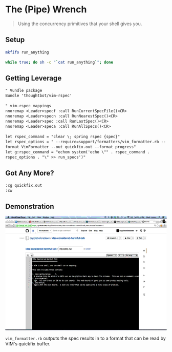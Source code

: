# The (Pipe) Wrench

> Using the concurrency primitives that your shell gives you.

## Setup
```bash
mkfifo run_anything
```

```bash
while true; do sh -c "`cat run_anything`"; done
```

## Getting Leverage
```vim
" Vundle package
Bundle 'thoughtbot/vim-rspec'

" vim-rspec mappings
nnoremap <Leader>specf :call RunCurrentSpecFile()<CR>
nnoremap <Leader>specn :call RunNearestSpec()<CR>
nnoremap <Leader>spec :call RunLastSpec()<CR>
nnoremap <Leader>speca :call RunAllSpecs()<CR>

let rspec_command = "clear \; spring rspec {spec}"
let rspec_options = " --require=support/formatters/vim_formatter.rb --format VimFormatter --out quickfix.out --format progress"
let g:rspec_command = "echom system('echo \"" . rspec_command . rspec_options . "\" >> run_specs')"
```

## Got Any More?
```vim
:cg quickfix.out
:cw
```

## Demonstration
![](https://raw.githubusercontent.com/dapplebeforedawn/ides-considered-harmful-talk/master/the-wrench.gif)

`vim_formatter.rb` outputs the spec results in to a format that can be read by VIM's quickfix buffer.

